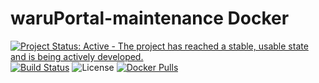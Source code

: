 # waruPortal-maintenance Docker 
[![Project Status: Active - The project has reached a stable, usable state and is being actively developed.](http://www.repostatus.org/badges/0.1.0/active.svg)](http://www.repostatus.org/#active) [![Build Status](https://travis-ci.org/aberWARU/waru-maintenance-docker.svg?branch=master)](https://travis-ci.org/aberWARU/waru-maintenance-docker) ![License](https://img.shields.io/badge/license-GNU%20GPL%20v3.0-blue.svg "GNU GPL v3.0") [![Docker Pulls](https://img.shields.io/docker/pulls/aberwaru/waru-maintenance-docker.svg)](https://hub.docker.com/r/aberwaru/waru-maintenance-docker)
